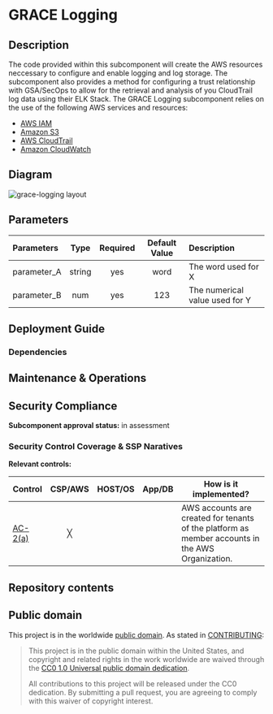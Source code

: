 # GRACE Logging

## Description
The code provided within this subcomponent will create the AWS resources neccessary to configure and enable logging and log storage.  The subcomponent also provides a method for configuring a trust relationship with GSA/SecOps to allow for the retrieval and analysis of you CloudTrail log data using their ELK Stack. The GRACE Logging subcomponent relies on the use of the following AWS services and resources:

* [AWS IAM](https://aws.amazon.com/iam/)
* [Amazon S3](https://aws.amazon.com/s3/)
* [AWS CloudTrail](https://aws.amazon.com/cloudtrail/)
* [Amazon CloudWatch](https://aws.amazon.com/cloudwatch/)

## Diagram
![grace-logging layout](http://www.plantuml.com/plantuml/proxy?cache=no&src=https://raw.github.com/GSA/grace-logging/grace-logging-documentation/res/diagram.uml)

## Parameters
|      Parameters      	|  Type  	| Required 	|     Default Value     	|                  Description                  |
|:--------------------	|:------:	|:--------:	|:---------------------:	|:---------------------------------------------	|
| parameter_A           | string 	|    yes   	|        word       	    | The word used for X            	              |
| parameter_B           | num 	  |    yes   	|        123       	      | The numerical value used for Y                |

## Deployment Guide

### Dependencies


## Maintenance & Operations


## Security Compliance
**Subcomponent approval status:** in assessment



### Security Control Coverage & SSP Naratives

**Relevant controls:**

Control | CSP/AWS | HOST/OS | App/DB | How is it implemented?
--- | :---: | :---: | :---: | ---
[AC-2(a)](https://nvd.nist.gov/800-53/Rev4/control/AC-2) | ╳ | | | AWS accounts are created for tenants of the platform as member accounts in the AWS Organization.

## Repository contents


## Public domain

This project is in the worldwide [public domain](LICENSE.md). As stated in [CONTRIBUTING](CONTRIBUTING.md):

> This project is in the public domain within the United States, and copyright and related rights in the work worldwide are waived through the [CC0 1.0 Universal public domain dedication](https://creativecommons.org/publicdomain/zero/1.0/).
>
> All contributions to this project will be released under the CC0 dedication. By submitting a pull request, you are agreeing to comply with this waiver of copyright interest.
